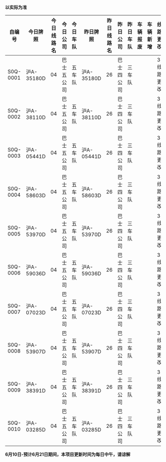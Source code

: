 
**以实际为准**

| 自编号      | 今日牌照      | 今日线路名 | 今日公司  | 今日车队 | 昨日牌照      | 昨日线路名 | 昨日公司  | 昨日车队 | 车辆报废 | 车辆新增 | 线路更改  | 车队更改  | 公司更改  | 牌照更改 |
|----------|-----------|-------|-------|------|-----------|-------|-------|------|------|------|-------|-------|-------|------|
| S0Q-0001 | 沪A-35180D | 04    | 巴士五公司 | 五车队  | 沪A-35180D | 26    | 巴士四公司 | 三车队  |      |      | 3线路更改 | 4车队更改 | 5公司更改 |      |
| S0Q-0002 | 沪A-38110D | 04    | 巴士五公司 | 五车队  | 沪A-38110D | 26    | 巴士四公司 | 三车队  |      |      | 3线路更改 | 4车队更改 | 5公司更改 |      |
| S0Q-0003 | 沪A-05441D | 04    | 巴士五公司 | 五车队  | 沪A-05441D | 26    | 巴士四公司 | 三车队  |      |      | 3线路更改 | 4车队更改 | 5公司更改 |      |
| S0Q-0004 | 沪A-58603D | 04    | 巴士五公司 | 五车队  | 沪A-58603D | 26    | 巴士四公司 | 三车队  |      |      | 3线路更改 | 4车队更改 | 5公司更改 |      |
| S0Q-0005 | 沪A-53970D | 04    | 巴士五公司 | 五车队  | 沪A-53970D | 26    | 巴士四公司 | 三车队  |      |      | 3线路更改 | 4车队更改 | 5公司更改 |      |
| S0Q-0006 | 沪A-59036D | 04    | 巴士五公司 | 五车队  | 沪A-59036D | 26    | 巴士四公司 | 三车队  |      |      | 3线路更改 | 4车队更改 | 5公司更改 |      |
| S0Q-0007 | 沪A-07023D | 04    | 巴士五公司 | 五车队  | 沪A-07023D | 26    | 巴士四公司 | 三车队  |      |      | 3线路更改 | 4车队更改 | 5公司更改 |      |
| S0Q-0008 | 沪A-53907D | 04    | 巴士五公司 | 五车队  | 沪A-53907D | 26    | 巴士四公司 | 三车队  |      |      | 3线路更改 | 4车队更改 | 5公司更改 |      |
| S0Q-0009 | 沪A-38391D | 04    | 巴士五公司 | 五车队  | 沪A-38391D | 26    | 巴士四公司 | 三车队  |      |      | 3线路更改 | 4车队更改 | 5公司更改 |      |
| S0Q-0010 | 沪A-03285D | 04    | 巴士五公司 | 五车队  | 沪A-03285D | 26    | 巴士四公司 | 三车队  |      |      | 3线路更改 | 4车队更改 | 5公司更改 |

**6月10日-预计6月21日期间，本项目更新时间为每日中午，请谅解**

